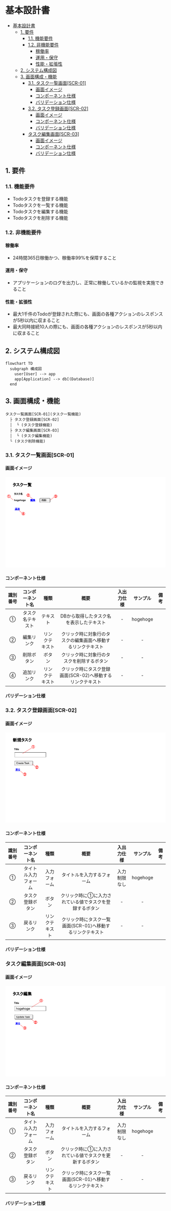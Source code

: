 <link href="../css/markdown.css" rel="stylesheet"></link>

# 基本設計書

- [基本設計書](#基本設計書)
  - [1. 要件](#1-要件)
    - [1.1. 機能要件](#11-機能要件)
    - [1.2. 非機能要件](#12-非機能要件)
      - [稼働率](#稼働率)
      - [運用・保守](#運用保守)
      - [性能・拡張性](#性能拡張性)
  - [2. システム構成図](#2-システム構成図)
  - [3. 画面構成・機能](#3-画面構成機能)
    - [3.1. タスク一覧画面\[SCR-01\]](#31-タスク一覧画面scr-01)
      - [画面イメージ](#画面イメージ)
      - [コンポーネント仕様](#コンポーネント仕様)
      - [バリデーション仕様](#バリデーション仕様)
    - [3.2. タスク登録画面\[SCR-02\]](#32-タスク登録画面scr-02)
      - [画面イメージ](#画面イメージ-1)
      - [コンポーネント仕様](#コンポーネント仕様-1)
      - [バリデーション仕様](#バリデーション仕様-1)
    - [タスク編集画面\[SCR-03\]](#タスク編集画面scr-03)
      - [画面イメージ](#画面イメージ-2)
      - [コンポーネント仕様](#コンポーネント仕様-2)
      - [バリデーション仕様](#バリデーション仕様-2)

<div style="page-break-before:always"></div>

## 1. 要件
<!-- プロジェクトチームや開発者などで要求を客観的に分析しとりまとめた内容を記述する -->
### 1.1. 機能要件
<!-- 画面・機能などについてクライアントから求められる事項を記述する。 -->
* Todoタスクを登録する機能
* Todoタスクを一覧する機能
* Todoタスクを編集する機能
* Todoタスクを削除する機能

### 1.2. 非機能要件
<!-- プロジェクトに関係するものでシステム開発以外の要件を記述する。 -->
#### 稼働率
* 24時間365日稼働かつ、稼働率99%を保障すること

#### 運用・保守
* アプリケーションのログを出力し、正常に稼働しているかの監視を実施できること

#### 性能・拡張性
* 最大1千件のTodoが登録された際にも、画面の各種アクションのレスポンスが5秒以内に収まること
* 最大同時接続10人の際にも、画面の各種アクションのレスポンスが5秒以内に収まること

<div style="page-break-before:always"></div>

## 2. システム構成図

```mermaid
flowchart TD
  subgraph 構成図
    user[User] --> app
    app[Application] --> db[(Database)]
  end
```

<div style="page-break-before:always"></div>

## 3. 画面構成・機能

```
タスク一覧画面[SCR-01](タスク一覧機能)
  ├ タスク登録画面[SCR-02]
  │  └ (タスク登録機能)
  ├ タスク編集画面[SCR-03]
  │  └ (タスク編集機能)
  └ (タスク削除機能)
```

<div style="page-break-before:always"></div>

### 3.1. タスク一覧画面[SCR-01]
#### 画面イメージ
<img src="../images/タスク一覧画面イメージ.png">

#### コンポーネント仕様
| 識別番号 | コンポーネント名 | 種類 | 概要 | 入出力仕様 | サンプル | 備考 |
| :----------: | :----------: | :----------: | :----------: | :----------: | :----------: | :----------: |
| ① | タスク名テキスト | テキスト | DBから取得したタスク名を表示したテキスト | - | hogehoge  | |
| ② | 編集リンク | リンクテキスト | クリック時に対象行のタスクの編集画面へ移動するリンクテキスト | - | - | |
| ③ | 削除ボタン | ボタン | クリック時に対象行のタスクを削除するボタン | - | - | |
| ④ | 追加リンク | リンクテキスト | クリック時にタスク登録画面(SCR-02)へ移動するリンクテキスト | - | - | |

#### バリデーション仕様

<div style="page-break-before:always"></div>

### 3.2. タスク登録画面[SCR-02]
#### 画面イメージ
<img src="../images/タスク登録画面イメージ.png">

#### コンポーネント仕様
| 識別番号 | コンポーネント名 | 種類 | 概要 | 入出力仕様 | サンプル | 備考 |
| :----------: | :----------: | :----------: | :----------: | :----------: | :----------: | :----------: |
| ① | タイトル入力フォーム | 入力フォーム | タイトルを入力するフォーム | 入力制限なし | hogehoge | |
| ② | タスク登録ボタン | ボタン | クリック時に①に入力されている値でタスクを登録するボタン | - | - | |
| ③ | 戻るリンク | リンクテキスト | クリック時にタスク一覧画面(SCR-01)へ移動するリンクテキスト | - | - | |

#### バリデーション仕様

<div style="page-break-before:always"></div>

### タスク編集画面[SCR-03]
#### 画面イメージ
<img src="../images/タスク編集画面イメージ.png">

#### コンポーネント仕様
| 識別番号 | コンポーネント名 | 種類 | 概要 | 入出力仕様 | サンプル | 備考 |
| :----------: | :----------: | :----------: | :----------: | :----------: | :----------: | :----------: |
| ① | タイトル入力フォーム | 入力フォーム | タイトルを入力するフォーム | 入力制限なし | hogehoge | |
| ② | タスク登録ボタン | ボタン | クリック時に①に入力されている値でタスクを更新するボタン | - | - | |
| ③ | 戻るリンク | リンクテキスト | クリック時にタスク一覧画面(SCR-01)へ移動するリンクテキスト | - | - | |

#### バリデーション仕様
